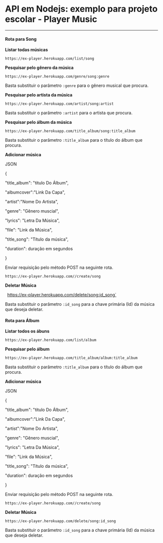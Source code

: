 # API em Nodejs: exemplo para projeto escolar - Player Music

---

#### Rota para Song


**Listar todas músicas**


`https://ex-player.herokuapp.com/list/song`


**Pesquisar pelo gênero da música**


`https://ex-player.herokuapp.com/genre/song:genre`


Basta substituir o parâmetro `:genre` para o gênero musical que procura.


**Pesquisar pelo artista da música**


`https://ex-player.herokuapp.com/artist/song:artist`


Basta substituir o parâmetro `:artist` para o artista que procura.


**Pesquisar pelo álbum da música**


`https://ex-player.herokuapp.com/title_album/song:title_album`


Basta substituir o parâmetro `:title_album` para o título do álbum que procura.


**Adicionar música**


JSON


{


"title_album": "titulo Do Álbum",


"albumcover":"Link Da Capa",


"artist":"Nome Do Artista",


"genre": "Gênero muscial",


"lyrics": "Letra Da Música",


"file": "Link da Música",


"title_song": "Título da música",


"duration": duração em segundos


}


Enviar requisição pelo método POST na seguinte rota.


`https://ex-player.herokuapp.com//create/song`

**Deletar Música**

`
`https://ex-player.herokuapp.com/delete/song:id_song`


Basta substituir o parâmetro `:id_song` para a chave primária (Id) da música que deseja deletar.


#### Rota para Álbum


**Listar todos os ábuns**


`https://ex-player.herokuapp.com/list/album`


**Pesquisar pelo álbum**


`https://ex-player.herokuapp.com/title_album/album:title_album`


Basta substituir o parâmetro `:title_album` para o título do álbum que procura.


**Adicionar música**



JSON

{


"title_album": "titulo Do Álbum",


"albumcover":"Link Da Capa",


"artist":"Nome Do Artista",


"genre": "Gênero muscial",


"lyrics": "Letra Da Música",


"file": "Link da Música",


"title_song": "Título da música",


"duration": duração em segundos


}



Enviar requisição pelo método POST na seguinte rota.


`https://ex-player.herokuapp.com//create/song`


**Deletar Música**


`https://ex-player.herokuapp.com/delete/song:id_song`


Basta substituir o parâmetro `:id_song` para a chave primária (Id) da música que deseja deletar.

